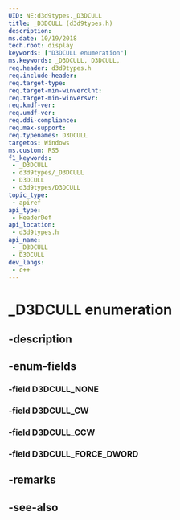 ```yaml
---
UID: NE:d3d9types._D3DCULL
title: _D3DCULL (d3d9types.h)
description: 
ms.date: 10/19/2018
tech.root: display
keywords: ["D3DCULL enumeration"]
ms.keywords: _D3DCULL, D3DCULL,
req.header: d3d9types.h
req.include-header: 
req.target-type: 
req.target-min-winverclnt: 
req.target-min-winversvr: 
req.kmdf-ver: 
req.umdf-ver: 
req.ddi-compliance: 
req.max-support: 
req.typenames: D3DCULL
targetos: Windows
ms.custom: RS5
f1_keywords:
 - _D3DCULL
 - d3d9types/_D3DCULL
 - D3DCULL
 - d3d9types/D3DCULL
topic_type:
 - apiref
api_type:
 - HeaderDef
api_location:
 - d3d9types.h
api_name:
 - _D3DCULL
 - D3DCULL
dev_langs:
 - c++
---
```


# _D3DCULL enumeration


## -description

## -enum-fields

### -field D3DCULL_NONE 

### -field D3DCULL_CW 

### -field D3DCULL_CCW 

### -field D3DCULL_FORCE_DWORD 

## -remarks

## -see-also

